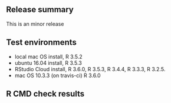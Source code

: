 ## Release summary

This is an minor release

## Test environments

* local mac OS install, R 3.5.2
* ubuntu 16.04 install, R 3.5.3
* RStudio Cloud install, R 3.6.0, R 3.5.3, R 3.4.4, R 3.3.3, R 3.2.5.
* mac OS 10.3.3 (on travis-ci) R 3.6.0

## R CMD check results
